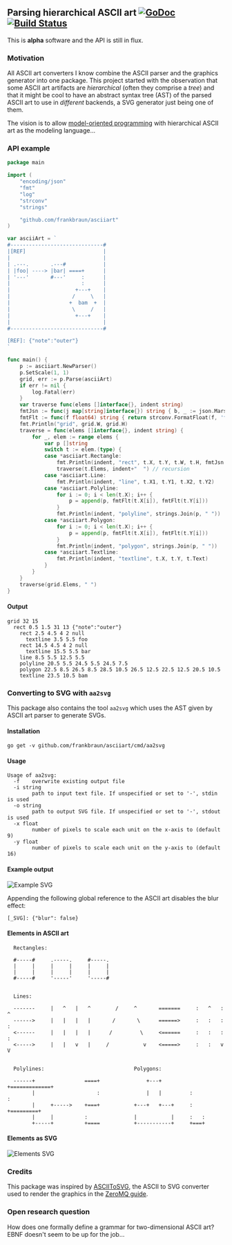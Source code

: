 [comment]: # (This file is generated from templates/readme.tmpl, do not edit!)
## Parsing hierarchical ASCII art [![GoDoc](https://img.shields.io/badge/go-documentation-blue.svg?style=flat-square)](https://godoc.org/github.com/frankbraun/asciiart) [![Build Status](https://img.shields.io/travis/frankbraun/asciiart.svg?style=flat-square)](https://travis-ci.org/frankbraun/asciiart)

This is **alpha** software and the API is still in flux.


### Motivation

All ASCII art converters I know combine the ASCII parser and the graphics
generator into one package. This project started with the observation that
some ASCII art artifacts are *hierarchical* (often they comprise a *tree*) and
that it might be cool to have an abstract syntax tree (AST) of the parsed
ASCII art to use in *different* backends, a SVG generator just being one of
them.

The vision is to allow [model-oriented programming](https://github.com/imatix/gsl#model-oriented-programming) with hierarchical ASCII art as the modeling language...


### API example

```go
package main

import (
	"encoding/json"
	"fmt"
	"log"
	"strconv"
	"strings"

	"github.com/frankbraun/asciiart"
)

var asciiArt = `
#------------------------------#
|[REF]                         |
|                              |
| .---.       .---#            |
| |foo| ----> |bar| ====+      |
| '---'       #---'     :      |
|                       :      |
|                     +---+    |
|                    /     \   |
|                   +  bam  +  |
|                    \     /   |
|                     +---+    |
|                              |
#------------------------------#

[REF]: {"note":"outer"}
`

func main() {
	p := asciiart.NewParser()
	p.SetScale(1, 1)
	grid, err := p.Parse(asciiArt)
	if err != nil {
		log.Fatal(err)
	}
	var traverse func(elems []interface{}, indent string)
	fmtJsn := func(j map[string]interface{}) string { b, _ := json.Marshal(j); return string(b) }
	fmtFlt := func(f float64) string { return strconv.FormatFloat(f, 'f', -1, 64) }
	fmt.Println("grid", grid.W, grid.H)
	traverse = func(elems []interface{}, indent string) {
		for _, elem := range elems {
			var p []string
			switch t := elem.(type) {
			case *asciiart.Rectangle:
				fmt.Println(indent, "rect", t.X, t.Y, t.W, t.H, fmtJsn(t.Ref))
				traverse(t.Elems, indent+"  ") // recursion
			case *asciiart.Line:
				fmt.Println(indent, "line", t.X1, t.Y1, t.X2, t.Y2)
			case *asciiart.Polyline:
				for i := 0; i < len(t.X); i++ {
					p = append(p, fmtFlt(t.X[i]), fmtFlt(t.Y[i]))
				}
				fmt.Println(indent, "polyline", strings.Join(p, " "))
			case *asciiart.Polygon:
				for i := 0; i < len(t.X); i++ {
					p = append(p, fmtFlt(t.X[i]), fmtFlt(t.Y[i]))
				}
				fmt.Println(indent, "polygon", strings.Join(p, " "))
			case *asciiart.Textline:
				fmt.Println(indent, "textline", t.X, t.Y, t.Text)
			}
		}
	}
	traverse(grid.Elems, " ")
}

```


#### Output

```
grid 32 15
  rect 0.5 1.5 31 13 {"note":"outer"}
    rect 2.5 4.5 4 2 null
      textline 3.5 5.5 foo
    rect 14.5 4.5 4 2 null
      textline 15.5 5.5 bar
    line 8.5 5.5 12.5 5.5
    polyline 20.5 5.5 24.5 5.5 24.5 7.5
    polygon 22.5 8.5 26.5 8.5 28.5 10.5 26.5 12.5 22.5 12.5 20.5 10.5
    textline 23.5 10.5 bam
```


### Converting to SVG with `aa2svg`

This package also contains the tool `aa2svg` which uses the AST given by ASCII
art parser to generate SVGs.


#### Installation

```
go get -v github.com/frankbraun/asciiart/cmd/aa2svg
```


#### Usage

```
Usage of aa2svg:
  -f	overwrite existing output file
  -i string
    	path to input text file. If unspecified or set to '-', stdin is used
  -o string
    	path to output SVG file. If unspecified or set to '-', stdout is used
  -x float
    	number of pixels to scale each unit on the x-axis to (default 9)
  -y float
    	number of pixels to scale each unit on the y-axis to (default 16)
```


#### Example output
![Example SVG](https://rawgit.com/frankbraun/asciiart/master/templates/exampleart.svg)

Appending the following global reference to the ASCII art disables the blur
effect:

```
[_SVG]: {"blur": false}
```		


#### Elements in ASCII art

```
  Rectangles:
  
  #-----#     .-----.     #-----.
  |     |     |     |     |     |
  |     |     |     |     |     |
  #-----#     '-----'     '-----#
  
  
  Lines:
  
  -------     |   ^   |   ^        /     ^       =======     :   ^   :   ^
  ------>     |   |   |   |       /       \      ======>     :   :   :   :
  <------     |   |   |   |      /         \     <======     :   :   :   :
  <----->     |   |   v   |     /           v    <=====>     :   :   v   V


  Polylines:                             Polygons:

  ------+                ====+               +---+         +=============+
        |                    :               |   |         :             :
        |     +----->    +===+           +---+   +---+     :   +=========+
        |     |          :               |           |     :   :
        +-----+          +====           +-----------+     +===+
```


#### Elements as SVG

![Elements SVG](https://rawgit.com/frankbraun/asciiart/master/templates/elements.svg)


### Credits

This package was inspired by [ASCIIToSVG](https://github.com/dhobsd/asciitosvg/), the ASCII to SVG converter used to render the graphics in the
[ZeroMQ guide](http://zguide.zeromq.org/).


### Open research question

How does one formally define a grammar for two-dimensional ASCII art?
EBNF doesn't seem to be up for the job...
